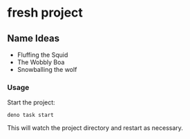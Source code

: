 # fresh project

## Name Ideas

- Fluffing the Squid
- The Wobbly Boa
- Snowballing the wolf

### Usage

Start the project:

```
deno task start
```

This will watch the project directory and restart as necessary.
